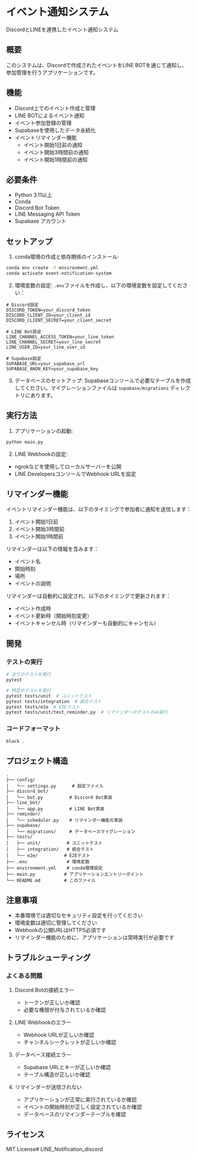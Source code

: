 # イベント通知システム

DiscordとLINEを連携したイベント通知システム

## 概要

このシステムは、Discordで作成されたイベントをLINE BOTを通じて通知し、参加管理を行うアプリケーションです。

## 機能

- Discord上でのイベント作成と管理
- LINE BOTによるイベント通知
- イベント参加登録の管理
- Supabaseを使用したデータ永続化
- イベントリマインダー機能
  - イベント開始1日前の通知
  - イベント開始3時間前の通知
  - イベント開始1時間前の通知

## 必要条件

- Python 3.11以上
- Conda
- Discord Bot Token
- LINE Messaging API Token
- Supabase アカウント

## セットアップ

1. conda環境の作成と依存関係のインストール:
```bash
conda env create -f environment.yml
conda activate event-notification-system
```

2. 環境変数の設定:
`.env`ファイルを作成し、以下の環境変数を設定してください：
```
# Discord設定
DISCORD_TOKEN=your_discord_token
DISCORD_CLIENT_ID=your_client_id
DISCORD_CLIENT_SECRET=your_client_secret

# LINE Bot設定
LINE_CHANNEL_ACCESS_TOKEN=your_line_token
LINE_CHANNEL_SECRET=your_line_secret
LINE_USER_ID=your_line_user_id

# Supabase設定
SUPABASE_URL=your_supabase_url
SUPABASE_ANON_KEY=your_supabase_key
```

3. データベースのセットアップ:
Supabaseコンソールで必要なテーブルを作成してください。マイグレーションファイルは `supabase/migrations` ディレクトリにあります。

## 実行方法

1. アプリケーションの起動:
```bash
python main.py
```

2. LINE Webhookの設定:
- ngrokなどを使用してローカルサーバーを公開
- LINE DevelopersコンソールでWebhook URLを設定

## リマインダー機能

イベントリマインダー機能は、以下のタイミングで参加者に通知を送信します：

1. イベント開始1日前
2. イベント開始3時間前
3. イベント開始1時間前

リマインダーは以下の情報を含みます：
- イベント名
- 開始時刻
- 場所
- イベントの説明

リマインダーは自動的に設定され、以下のタイミングで更新されます：
- イベント作成時
- イベント更新時（開始時刻変更）
- イベントキャンセル時（リマインダーも自動的にキャンセル）

## 開発

### テストの実行

```bash
# 全てのテストを実行
pytest

# 特定のテストを実行
pytest tests/unit  # ユニットテスト
pytest tests/integration  # 統合テスト
pytest tests/e2e  # E2Eテスト
pytest tests/unit/test_reminder.py  # リマインダーのテストのみ実行
```

### コードフォーマット

```bash
black .
```

## プロジェクト構造

```
.
├── config/
│   └── settings.py      # 設定ファイル
├── discord_bot/
│   └── bot.py          # Discord Bot実装
├── line_bot/
│   └── app.py          # LINE Bot実装
├── reminder/
│   └── scheduler.py    # リマインダー機能の実装
├── supabase/
│   └── migrations/     # データベースマイグレーション
├── tests/
│   ├── unit/          # ユニットテスト
│   ├── integration/   # 統合テスト
│   └── e2e/          # E2Eテスト
├── .env               # 環境変数
├── environment.yml    # conda環境設定
├── main.py           # アプリケーションエントリーポイント
└── README.md         # このファイル
```

## 注意事項

- 本番環境では適切なセキュリティ設定を行ってください
- 環境変数は適切に管理してください
- Webhookの公開URLはHTTPS必須です
- リマインダー機能のために、アプリケーションは常時実行が必要です

## トラブルシューティング

### よくある問題

1. Discord Botの接続エラー
   - トークンが正しいか確認
   - 必要な権限が付与されているか確認

2. LINE Webhookのエラー
   - Webhook URLが正しいか確認
   - チャンネルシークレットが正しいか確認

3. データベース接続エラー
   - Supabase URLとキーが正しいか確認
   - テーブル構造が正しいか確認

4. リマインダーが送信されない
   - アプリケーションが正常に実行されているか確認
   - イベントの開始時刻が正しく設定されているか確認
   - データベースのリマインダーテーブルを確認

## ライセンス

MIT License# LINE_Notification_discord
